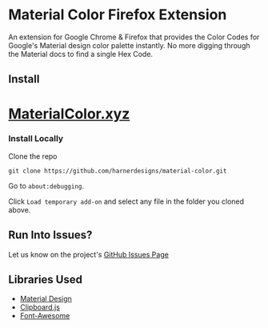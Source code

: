 # Material Color Firefox Extension

An extension for Google Chrome & Firefox that provides the Color Codes for Google's Material design color palette instantly. No more digging through the Material docs to find a single Hex Code.

## Install 

# [MaterialColor.xyz](https://materialcolor.xyz)

### Install Locally

Clone the repo

```
git clone https://github.com/harnerdesigns/material-color.git
```

Go to ```about:debugging```.

Click ```Load temporary add-on``` and select any file in the folder you cloned above.



## Run Into Issues?

Let us know on the project's [GitHub Issues Page](https://github.com/harnerdesigns/material-color/issues)

## Libraries Used

*   [Material Design](https://material.io/guidelines/style/color.html)
*   [Clipboard.js](https://clipboardjs.com/)
*   [Font-Awesome](http://fontawesome.io/)